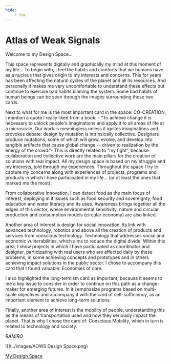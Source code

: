 ```yaml
---
hide:
    - toc
---
```


# Atlas of Weak Signals

Welcome to my Design Space...

This space represents digitally and graphically my mind at this moment of my life... To begin with, I feel the habits and comforts that we humans have as a nucleus that gives origin to my interests and concerns. This for years has been affecting the natural cycles of the planet and all its resources. And personally it makes me very uncomfortable to understand these effects but continue to exercise bad habits blaming the system. Some bad habits of human beings can be seen through the images surrounding these two cards.
 
Next to what for me is the most important card in the space: CO-CREATION, I mention a quote I really liked from a book: - “To achieve change it is necessary to unlock people's imaginations and apply it to all areas of life at a microscale. Our work is meaningless unless it ignites imaginations and provokes debate: design by mutation is intrinsically collective. Designers produce mutations, some of which will grow, evolve, and develop into tangible artifacts that cause global change -- driven to realization by the energy of the crowd.”-
This is directly related to “my fight”, because collaboration and collective work are the main pillars for the creation of solutions with real impact. All my design space is based on my struggle and my interests, told through my experiences. Throughout the space I try to capture my concerns along with experiences of projects, programs and products in which I have participated in my life... (or at least the ones that marked me the most).
 
From collaborative innovation, I can detect food as the main focus of interest, deploying in it issues such as food security and sovereignty, food education and water literacy and its uses. Awareness brings together all the edges of this sector, where environmental sensitivity, nature and circular production and consumption models (circular economy) are also linked.
 
Another area of interest is design for social innovation, its link with advanced technology, robotics and above all the creation of products and services from conscious technology. Technology that addresses social and economic vulnerabilities, which aims to reduce the digital divide. Within this area, I show projects in which I have participated as coordinator and designer, participating with real users who are affected daily by these problems, in some achieving concepts and prototypes and in others achieving impact solutions in the public sector. I chose to accompany this card that I found valuable: Economies of care.
 
I also highlighted the long-termism card as important, because it seems to me a key issue to consider in order to continue on this path as a change-maker for emerging futures. In it I emphasize programs based on multi-scale objectives and accompany it with the card of self-sufficiency, as an important element to achieve long-term solutions.
 
Finally, another area of interest is the mobility of people, understanding this as the means of transportation used and how they seriously impact the planet. That is why I chose the card of: Conscious Mobility, which in turn is related to technology and society.
 
*RAMIRO*


![](../images/AOWS Design Space.png)

[My Design Space](https://miro.com/app/board/uXjVPOijHeE=/)